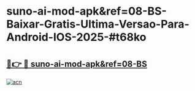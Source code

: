 # suno-ai-mod-apk&ref=08-BS-Baixar-Gratis-Ultima-Versao-Para-Android-IOS-2025-#t68ko

# <h2><a href="https://ainizakaria.my?title=suno-ai-mod-apk&ref=08-BS&ref=24M">🔗👉 🔴 suno-ai-mod-apk&ref=08-BS</a></h2>

[![acn](https://github.com/user-attachments/assets/0f9c940e-d8b0-45ae-aac7-cd30a18b3e1c)](https://ainizakaria.my?title=suno-ai-mod-apk&ref=08-BS&ref=24M)

